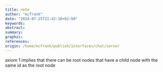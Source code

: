 ```yaml
---
title: note
author: "mcfrank"
date: "2024-07-25T21:42:30+02:00"
keywords:
abstract:
summary:
graphic:
references: 
origin: /home/mcfrank/publish/interfaces/chat/server
---
```

axiom 1 implies that there can be root nodes that have a child node with the same id as the root node 